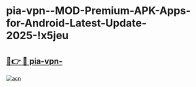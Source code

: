 # pia-vpn--MOD-Premium-APK-Apps-for-Android-Latest-Update-2025-!x5jeu

# <h2><a href="https://27blt9.esa.edu.pl?title=pia-vpn-&ref=x5jeu">🔗👉 🔴 pia-vpn-</a></h2>

[![acn](https://github.com/user-attachments/assets/0f9c940e-d8b0-45ae-aac7-cd30a18b3e1c)](https://27blt9.esa.edu.pl?title=pia-vpn-&ref=x5jeu)

